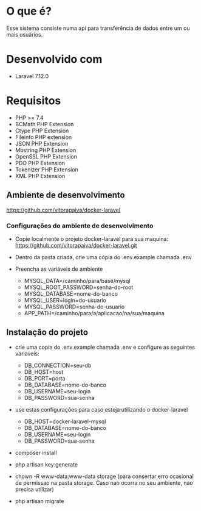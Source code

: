 # O que é?
Esse sistema consiste numa api para transferência de dados entre um ou mais usuários.

# Desenvolvido com

* Laravel 7.12.0

# Requisitos

* PHP >= 7.4
* BCMath PHP Extension
* Ctype PHP Extension
* Fileinfo PHP extension
* JSON PHP Extension
* Mbstring PHP Extension
* OpenSSL PHP Extension
* PDO PHP Extension
* Tokenizer PHP Extension
* XML PHP Extension
    
## Ambiente de desenvolvimento

https://github.com/vitorapaiva/docker-laravel

### Configurações do ambiente de desenvolvimento

* Copie localmente o projeto docker-laravel para sua maquina: https://github.com/vitorapaiva/docker-laravel.git
* Dentro da pasta criada, crie uma cópia do .env.example chamada .env
* Preencha as variáveis de ambiente

    * MYSQL_DATA=/caminho/para/base/mysql
    * MYSQL_ROOT_PASSWORD=senha-do-root
    * MYSQL_DATABASE=nome-do-banco
    * MYSQL_USER=login=do-usuario
    * MYSQL_PASSWORD=senha-do-usuario
    * APP_PATH=/caminho/para/a/aplicacao/na/sua/maquina

## Instalação do projeto
* crie uma copia do .env.example chamada .env e configure as seguintes variaveis:
    * DB_CONNECTION=seu-db
    * DB_HOST=host
    * DB_PORT=porta
    * DB_DATABASE=nome-do-banco
    * DB_USERNAME=seu-login
    * DB_PASSWORD=sua-senha
    
* use estas configurações para caso esteja utilizando o docker-laravel
    * DB_HOST=docker-laravel-mysql
    * DB_DATABASE=nome-do-banco
    * DB_USERNAME=seu-login
    * DB_PASSWORD=sua-senha
    
* composer install
* php artisan key:generate
* chown -R www-data:www-data storage (para consertar erro ocasional de permissao na pasta storage. Caso nao ocorra no seu ambiente, nao precisa utilizar)
* php artisan migrate
